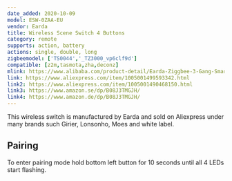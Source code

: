 ```yaml
---
date_added: 2020-10-09
model: ESW-0ZAA-EU
vendor: Earda
title: Wireless Scene Switch 4 Buttons
category: remote
supports: action, battery
actions: single, double, long
zigbeemodel: ['TS0044','_TZ3000_vp6clf9d']
compatible: [z2m,tasmota,zha,deconz]
mlink: https://www.alibaba.com/product-detail/Earda-Ziggbee-3-Gang-Smart-Wall_1600101179511.html
link: https://www.aliexpress.com/item/1005001499593342.html
link2: https://www.aliexpress.com/item/1005001490468150.html 
link3: https://www.amazon.se/dp/B08J3TMGJH/
link4: https://www.amazon.de/dp/B08J3TMGJH/
---
```

This wireless switch is manufactured by Earda and sold on Aliexpress under many brands such Girier, Lonsonho, Moes and white label. 

## Pairing 
To enter pairing mode hold bottom left button for 10 seconds until all 4 LEDs start flashing.